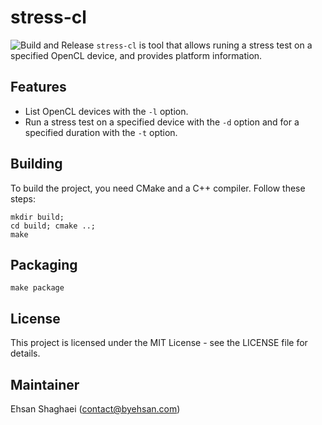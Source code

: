 # stress-cl

![Build and Release](https://github.com/ehsan2754/stress-cl/actions/workflows/release.yml/badge.svg)
`stress-cl` is tool that allows runing a stress test on a specified OpenCL device, and provides platform information. 

## Features

- List OpenCL devices with the `-l` option.
- Run a stress test on a specified device with the `-d` option and for a specified duration with the `-t` option.

## Building
To build the project, you need CMake and a C++ compiler. Follow these steps:
``` 
mkdir build;
cd build; cmake ..;
make
```

## Packaging
``` make package ```

## License

This project is licensed under the MIT License - see the LICENSE file for details.

## Maintainer

Ehsan Shaghaei (contact@byehsan.com)
